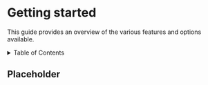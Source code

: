 <!-- markdownlint-disable MD033 -->

# Getting started

This guide provides an overview of the various features and options available.

<!-- TOC -->
<details>
  <summary>Table of Contents</summary>
  <ol>
    <li><a href="#placeholder">Placeholder</a></li>
  </ol>
</details>

<!-- Contents -->
## Placeholder

